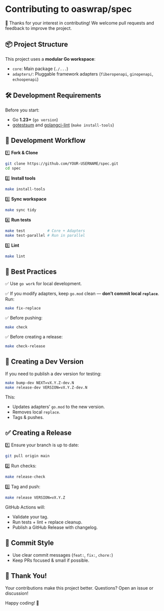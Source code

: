 # Contributing to oaswrap/spec

🎉 Thanks for your interest in contributing! We welcome pull requests and feedback to improve the project.

## 📦 **Project Structure**

This project uses a **modular Go workspace**:

* `core`: Main package (`./...`)
* `adapters/`: Pluggable framework adapters (`fiberopenapi`, `ginopenapi`, `echoopenapi`)

## 🛠️ **Development Requirements**

Before you start:

* Go **1.23+** (`go version`)
* [gotestsum](https://github.com/gotestyourself/gotestsum) and [golangci-lint](https://golangci-lint.run/) (`make install-tools`)

## 🧩 **Development Workflow**

1️⃣ **Fork & Clone**

```bash
git clone https://github.com/YOUR-USERNAME/spec.git
cd spec
```

2️⃣ **Install tools**

```bash
make install-tools
```

3️⃣ **Sync workspace**

```bash
make sync tidy
```

4️⃣ **Run tests**

```bash
make test          # Core + Adapters
make test-parallel # Run in parallel
```

5️⃣ **Lint**

```bash
make lint
```

## 🧹 **Best Practices**

✅ Use `go work` for local development.

✅ If you modify adapters, keep `go.mod` clean — **don’t commit local `replace`**.
Run:

```bash
make fix-replace
```

✅ Before pushing:

```bash
make check
```

✅ Before creating a release:

```bash
make check-release
```

## 🚀 **Creating a Dev Version**

If you need to publish a dev version for testing:

```bash
make bump-dev NEXT=vX.Y.Z-dev.N
make release-dev VERSION=vX.Y.Z-dev.N
```

This:

* Updates adapters’ `go.mod` to the new version.
* Removes local `replace`.
* Tags & pushes.

## ✅ **Creating a Release**

1️⃣ Ensure your branch is up to date:

```bash
git pull origin main
```

2️⃣ Run checks:

```bash
make release-check
```

3️⃣ Tag and push:

```bash
make release VERSION=vX.Y.Z
```

GitHub Actions will:

* Validate your tag.
* Run tests + lint + replace cleanup.
* Publish a GitHub Release with changelog.

## 📃 **Commit Style**

* Use clear commit messages (`feat:`, `fix:`, `chore:`)
* Keep PRs focused & small if possible.

## 🙏 **Thank You!**

Your contributions make this project better.
Questions? Open an issue or discussion!

Happy coding! 🚀